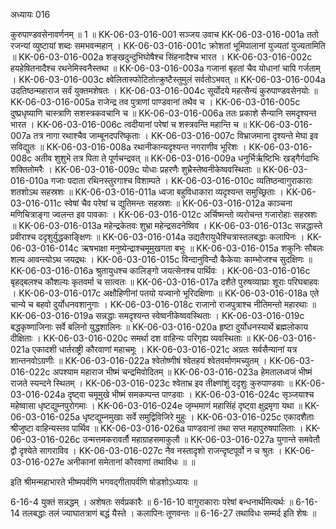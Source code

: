 अध्यायः 016

कुरुपाण्डवसेनावर्णनम् ॥ 1 ॥
KK-06-03-016-001	सञ्जय उवाच 
KK-06-03-016-001a	ततो रजन्यां व्युष्टायां शब्दः समभवन्महान् ।
KK-06-03-016-001c	क्रोशतां भूमिपालानां युज्यतां युज्यतामिति ॥
KK-06-03-016-002a	शङ्खदुन्दुभिघोषैश्च सिंहनादैश्च भारत ।
KK-06-03-016-002c	हयहेषितनादैश्च रथनेमिस्वनैस्तथा ॥
KK-06-03-016-003a	गजानां बृहतां चैव योधानां चापि गर्जताम् ।
KK-06-03-016-003c	क्ष्वेलितास्फोटितोत्क्रुष्टैस्तुमुलं सर्वतोऽभवत् ॥
KK-06-03-016-004a	उदतिष्ठन्महाराज सर्वं युक्तमशेषतः ।
KK-06-03-016-004c	सूर्योदये महत्सैन्यं कुरुपाण्डवसेनयोः ॥
KK-06-03-016-005a	राजेन्द्र तव पुत्राणां पाण्डवानां तथैव च ।
KK-06-03-016-005c	दुष्प्रधृष्याणि चास्त्राणि सशस्त्रकवचानि च ॥
KK-06-03-016-006a	ततः प्रकाशे सैन्यानि समदृश्यन्त भारत ।
KK-06-03-016-006c	त्वदीयानां परेषां च शस्त्रवन्ति महान्ति च ॥
KK-06-03-016-007a	तत्र नागा रथाश्चैव जाम्बूनदपरिष्कृताः ।
KK-06-03-016-007c	विभ्राजमाना दृश्यन्ते मेघा इव सविद्युतः ॥
KK-06-03-016-008a	रथानीकान्यदृश्यन्त नगराणीव भूरिशः ।
KK-06-03-016-008c	अतीव शुशुभे तत्र पिता ते पूर्णचन्द्रवत् ॥
KK-06-03-016-009a	धनुर्भिर्ऋष्टिभिः खड्गैर्गदाभिः शक्तितोमरैः ।
KK-06-03-016-009c	योधाः प्रहरणैः शुभ्रैस्तेष्वनीकेष्ववस्थिताः ॥
KK-06-03-016-010a	गजाः पदाता रथिनस्तुरगाश्च विशाम्पते ।
KK-06-03-016-010c	व्यतिष्ठन्वागुराकाराः शतशोऽथ सहस्रशः ॥
KK-06-03-016-011a	ध्वजा बहुविधाकारा व्यदृश्यन्त समुच्छ्रिताः ।
KK-06-03-016-011c	स्वेषां चैव परेषां च द्युतिमन्तः सहस्रशः ॥
KK-06-03-016-012a	काञ्चना मणिचित्राङ्गा ज्वलन्त इव पावकाः ।
KK-06-03-016-012c	अर्चिष्मन्तो व्यरोचन्त गजारोहाः सहस्रशः ॥
KK-06-03-016-013a	महेन्द्रकेतवः शुभ्रा महेन्द्रसदनेष्विव ।
KK-06-03-016-013c	सन्नद्धास्ते प्रवीराश्च ददृशुर्युद्धकाङ्क्षिणः ॥
KK-06-03-016-014a	उद्यतैरायुधैश्चित्रास्तलबद्धाः कलापिनः ।
KK-06-03-016-014c	ऋषभाक्षा मनुष्येन्द्राश्चमूमुखगता बभुः ॥
KK-06-03-016-015a	शकुनिः सौबलः शल्य आवन्त्योऽथ जयद्रथः ।
KK-06-03-016-015c	विन्दानुविन्दौ कैकेयाः काम्भोजश्च सुदक्षिणः ॥
KK-06-03-016-016a	श्रुतायुधश्च कालिङ्गो जयत्सेनश्च पार्थिवः ।
KK-06-03-016-016c	बृहद्बलश्च कौशल्यः कृतवर्मा च सात्वतः ॥
KK-06-03-016-017a	दशैते पुरुषव्याघ्राः शूराः परिघबाहवः ।
KK-06-03-016-017c	अक्षौहिणीनां पतयो यज्वानो भूरिदक्षिणाः ॥
KK-06-03-016-018a	एते चान्ये च बहवो दुर्योधनवशानुगाः ।
KK-06-03-016-018c	राजानो राजपुत्राश्च नीतिमन्तो महारथाः ॥
KK-06-03-016-019a	सन्नद्धाः समदृश्यन्त स्वेष्वनीकेष्ववस्थिताः ।
KK-06-03-016-019c	बद्धकृष्णाजिनाः सर्वे बलिनो युद्धशालिनः ॥
KK-06-03-016-020a	हृष्टा दुर्योधनस्यार्थे ब्रह्मलोकाय दीक्षिताः ।
KK-06-03-016-020c	समर्था दश वाहिन्यः परिगृह्य व्यवस्थिताः ॥
KK-06-03-016-021a	एकादशी धार्तराष्ट्री कौरवाणां महाचमूः ।
KK-06-03-016-021c	अग्रतः सर्वसैन्यानां यत्र शान्तनवोऽग्रणीः ॥
KK-06-03-016-022a	श्वेतोष्णीषं श्वेतहयं श्वेतवर्माणमच्युतम् ।
KK-06-03-016-022c	अपश्याम महाराज भीष्मं चन्द्रमिवोदितम् ॥
KK-06-03-016-023a	हेमतालध्वजं भीष्मं राजते स्यन्दने स्थितम् ।
KK-06-03-016-023c	श्वेताभ्र इव तीक्ष्णांशुं ददृशुः कुरुपाण्डवाः ॥
KK-06-03-016-024a	दृष्ट्वा चमूमुखे भीष्मं समकम्पन्त पाण्डवाः ।
KK-06-03-016-024c	सृञ्जयाश्च महेष्वासा धृष्टद्युम्नपुरोगमाः ।
KK-06-03-016-024e	जृम्भमाणं महासिंहं दृष्ट्वा क्षुद्रमृगा यथा ॥
KK-06-03-016-025a	धृष्टद्युम्नमुखाः सर्वे समुद्विविजिरे मुहुः ।
KK-06-03-016-025c	एकादशैताः श्रीजुष्टा वाहिन्यस्तव पार्थिव ॥
KK-06-03-016-026a	पाण्डवानां तथा सप्त महापुरुषपालिताः ।
KK-06-03-016-026c	उन्मत्तमकरावर्तौ महाग्राहसमाकुलौ ॥
KK-06-03-016-027a	युगान्ते समवेतौ द्वौ दृश्येते सागराविव ।
KK-06-03-016-027c	नैव नस्तादृशो राजन्दृष्टपूर्वो न च श्रुतः ।
KK-06-03-016-027e	अनीकानां समेतानां कौरवाणां तथाविधः ॥ ॥

इति श्रीमन्महाभारते भीष्मपर्वणि भगवद्गीतापर्वणि षोडशोऽध्यायः ॥

6-16-4 युक्तं सन्नद्धम् । अशेषतः सर्वप्रकारैः ॥ 6-16-10 वागुराकाराः परेषां बन्धनार्थमित्यर्थः ॥ 6-16-14 तलबद्धाः तलं ज्याघातत्राणं बद्धं यैस्ते । कलापिनः तूणवन्तः ॥ 6-16-27 तथाविधः सम्मर्द इति शेषः ॥
